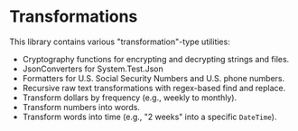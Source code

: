 # Transformations

This library contains various "transformation"-type utilities:

- Cryptography functions for encrypting and decrypting strings and files.
- JsonConverters for System.Test.Json
- Formatters for U.S. Social Security Numbers and U.S. phone numbers.
- Recursive raw text transformations with regex-based find and replace.
- Transform dollars by frequency (e.g., weekly to monthly).
- Transform numbers into words.
- Transform words into time (e.g., "2 weeks" into a specific `DateTime`).
